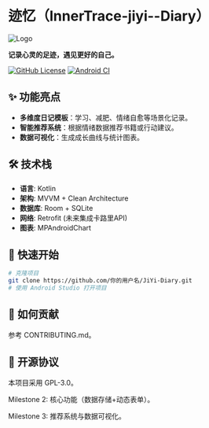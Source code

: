 # 迹忆（InnerTrace-jiyi--Diary）

![Logo](docs/logo.png) <!-- 上传LOGO到仓库的docs目录 -->

**记录心灵的足迹，遇见更好的自己。**

[![GitHub License](https://img.shields.io/github/license/你的用户名/JiYi-Diary)](LICENSE)
[![Android CI](https://github.com/你的用户名/JiYi-Diary/actions/workflows/android.yml/badge.svg)](https://github.com/你的用户名/JiYi-Diary/actions) <!-- 后续配置CI后添加 -->

## ✨ 功能亮点
- **多维度日记模板**：学习、减肥、情绪自愈等场景化记录。
- **智能推荐系统**：根据情绪数据推荐书籍或行动建议。
- **数据可视化**：生成成长曲线与统计图表。

## 🛠️ 技术栈
- **语言**: Kotlin
- **架构**: MVVM + Clean Architecture
- **数据库**: Room + SQLite
- **网络**: Retrofit (未来集成卡路里API)
- **图表**: MPAndroidChart

## 🚀 快速开始

```bash
# 克隆项目
git clone https://github.com/你的用户名/JiYi-Diary.git
# 使用 Android Studio 打开项目
```

## 🤝 如何贡献
参考 CONTRIBUTING.md。

## 📄 开源协议
本项目采用 GPL-3.0。



Milestone 2: 核心功能（数据存储+动态表单）。

Milestone 3: 推荐系统与数据可视化。

